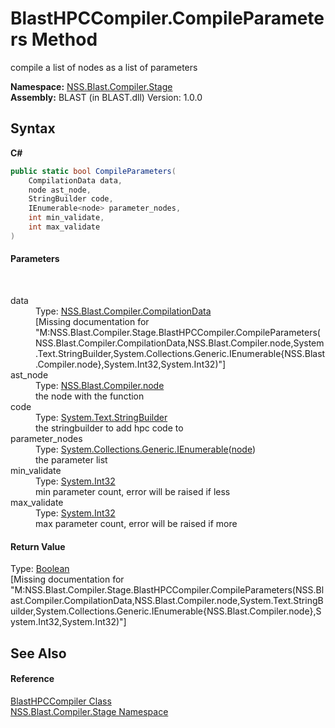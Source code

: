 # BlastHPCCompiler.CompileParameters Method 
 

compile a list of nodes as a list of parameters

**Namespace:**&nbsp;<a href="N_NSS_Blast_Compiler_Stage">NSS.Blast.Compiler.Stage</a><br />**Assembly:**&nbsp;BLAST (in BLAST.dll) Version: 1.0.0

## Syntax

**C#**<br />
``` C#
public static bool CompileParameters(
	CompilationData data,
	node ast_node,
	StringBuilder code,
	IEnumerable<node> parameter_nodes,
	int min_validate,
	int max_validate
)
```


#### Parameters
&nbsp;<dl><dt>data</dt><dd>Type: <a href="T_NSS_Blast_Compiler_CompilationData">NSS.Blast.Compiler.CompilationData</a><br />\[Missing <param name="data"/> documentation for "M:NSS.Blast.Compiler.Stage.BlastHPCCompiler.CompileParameters(NSS.Blast.Compiler.CompilationData,NSS.Blast.Compiler.node,System.Text.StringBuilder,System.Collections.Generic.IEnumerable{NSS.Blast.Compiler.node},System.Int32,System.Int32)"\]</dd><dt>ast_node</dt><dd>Type: <a href="T_NSS_Blast_Compiler_node">NSS.Blast.Compiler.node</a><br />the node with the function</dd><dt>code</dt><dd>Type: <a href="https://docs.microsoft.com/dotnet/api/system.text.stringbuilder" target="_blank" rel="noopener noreferrer">System.Text.StringBuilder</a><br />the stringbuilder to add hpc code to</dd><dt>parameter_nodes</dt><dd>Type: <a href="https://docs.microsoft.com/dotnet/api/system.collections.generic.ienumerable-1" target="_blank" rel="noopener noreferrer">System.Collections.Generic.IEnumerable</a>(<a href="T_NSS_Blast_Compiler_node">node</a>)<br />the parameter list</dd><dt>min_validate</dt><dd>Type: <a href="https://docs.microsoft.com/dotnet/api/system.int32" target="_blank" rel="noopener noreferrer">System.Int32</a><br />min parameter count, error will be raised if less</dd><dt>max_validate</dt><dd>Type: <a href="https://docs.microsoft.com/dotnet/api/system.int32" target="_blank" rel="noopener noreferrer">System.Int32</a><br />max parameter count, error will be raised if more</dd></dl>

#### Return Value
Type: <a href="https://docs.microsoft.com/dotnet/api/system.boolean" target="_blank" rel="noopener noreferrer">Boolean</a><br />\[Missing <returns> documentation for "M:NSS.Blast.Compiler.Stage.BlastHPCCompiler.CompileParameters(NSS.Blast.Compiler.CompilationData,NSS.Blast.Compiler.node,System.Text.StringBuilder,System.Collections.Generic.IEnumerable{NSS.Blast.Compiler.node},System.Int32,System.Int32)"\]

## See Also


#### Reference
<a href="T_NSS_Blast_Compiler_Stage_BlastHPCCompiler">BlastHPCCompiler Class</a><br /><a href="N_NSS_Blast_Compiler_Stage">NSS.Blast.Compiler.Stage Namespace</a><br />